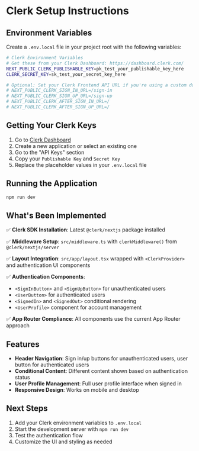 # Clerk Setup Instructions

## Environment Variables

Create a `.env.local` file in your project root with the following variables:

```bash
# Clerk Environment Variables
# Get these from your Clerk Dashboard: https://dashboard.clerk.com/
NEXT_PUBLIC_CLERK_PUBLISHABLE_KEY=pk_test_your_publishable_key_here
CLERK_SECRET_KEY=sk_test_your_secret_key_here

# Optional: Set your Clerk Frontend API URL if you're using a custom domain
# NEXT_PUBLIC_CLERK_SIGN_IN_URL=/sign-in
# NEXT_PUBLIC_CLERK_SIGN_UP_URL=/sign-up
# NEXT_PUBLIC_CLERK_AFTER_SIGN_IN_URL=/
# NEXT_PUBLIC_CLERK_AFTER_SIGN_UP_URL=/
```

## Getting Your Clerk Keys

1. Go to [Clerk Dashboard](https://dashboard.clerk.com/)
2. Create a new application or select an existing one
3. Go to the "API Keys" section
4. Copy your `Publishable Key` and `Secret Key`
5. Replace the placeholder values in your `.env.local` file

## Running the Application

```bash
npm run dev
```

## What's Been Implemented

✅ **Clerk SDK Installation**: Latest `@clerk/nextjs` package installed

✅ **Middleware Setup**: `src/middleware.ts` with `clerkMiddleware()` from `@clerk/nextjs/server`

✅ **Layout Integration**: `src/app/layout.tsx` wrapped with `<ClerkProvider>` and authentication UI components

✅ **Authentication Components**:

- `<SignInButton>` and `<SignUpButton>` for unauthenticated users
- `<UserButton>` for authenticated users
- `<SignedIn>` and `<SignedOut>` conditional rendering
- `<UserProfile>` component for account management

✅ **App Router Compliance**: All components use the current App Router approach

## Features

- **Header Navigation**: Sign in/up buttons for unauthenticated users, user button for authenticated users
- **Conditional Content**: Different content shown based on authentication status
- **User Profile Management**: Full user profile interface when signed in
- **Responsive Design**: Works on mobile and desktop

## Next Steps

1. Add your Clerk environment variables to `.env.local`
2. Start the development server with `npm run dev`
3. Test the authentication flow
4. Customize the UI and styling as needed
